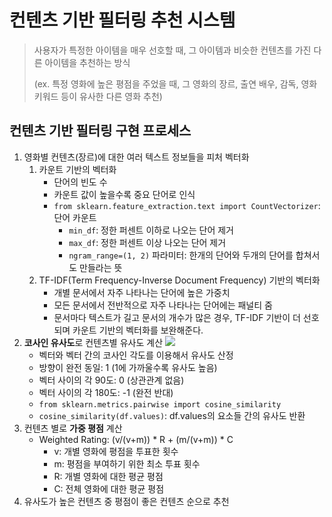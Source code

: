 # 컨텐츠 기반 필터링 추천 시스템
> 사용자가 특정한 아이템을 매우 선호할 때, 그 아이템과 비슷한 컨텐츠를 가진 다른 아이템을 추천하는 방식
>
> (ex. 특정 영화에 높은 평점을 주었을 때, 그 영화의 장르, 출연 배우, 감독, 영화 키워드 등이 유사한 다른 영화 추천)

## 컨텐츠 기반 필터링 구현 프로세스
1. 영화별 컨텐츠(장르)에 대한 여러 텍스트 정보들을 피처 벡터화
   1. 카운트 기반의 벡터화
        - 단어의 빈도 수
        - 카운트 값이 높을수록 중요 단어로 인식
        - `from sklearn.feature_extraction.text import CountVectorizer`: 단어 카운트
          - `min_df`: 정한 퍼센트 이하로 나오는 단어 제거
          - `max_df`: 정한 퍼센트 이상 나오는 단어 제거
          - `ngram_range=(1, 2)` 파라미터: 한개의 단어와 두개의 단어를 합쳐서도 만들라는 뜻
   2. TF-IDF(Term Frequency-Inverse Document Frequency) 기반의 벡터화
        - 개별 문서에서 자주 나타나는 단어에 높은 가중치
        - 모든 문서에서 전반적으로 자주 나타나는 단어에는 패널티 줌
        - 문서마다 텍스트가 길고 문서의 개수가 많은 경우, TF-IDF 기반이 더 선호되며 카운트 기반의 벡터화를 보완해준다.
2. **코사인 유사도**로 컨텐츠별 유사도 계산
   ![](https://mblogthumb-phinf.pstatic.net/MjAyMDExMjJfNCAg/MDAxNjA2MDMxNjEzNDM4.22sWFjl5her1D_YNTWJgpi75LVe4TusTnGlAQnG27Lkg.m8hcgkUMZai9xX9cJymHvXXkMTkpJwX0YNUEYXLoldsg.PNG.dmtgjh/image.png?type=w800)
   - 벡터와 벡터 간의 코사인 각도를 이용해서 유사도 산정
   - 방향이 완전 동일: 1 (1에 가까울수록 유사도 높음)
   - 벡터 사이의 각 90도: 0 (상관관계 없음)
   - 벡터 사이의 각 180도: -1 (완전 반대)
   - `from sklearn.metrics.pairwise import cosine_similarity`
   - `cosine_similarity(df.values)`: df.values의 요소들 간의 유사도 반환
3. 컨텐츠 별로 **가중 평점** 계산
   - Weighted Rating: (v/(v+m)) * R + (m/(v+m)) * C
     - v: 개별 영화에 평점을 투표한 횟수
     - m: 평점을 부여하기 위한 최소 투표 횟수
     - R: 개별 영화에 대한 평균 평점
     - C: 전체 영화에 대한 평균 평점
4. 유사도가 높은 컨텐츠 중 평점이 좋은 컨텐츠 순으로 추천

